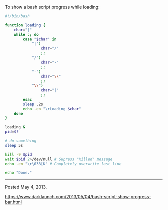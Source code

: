 To show a bash script progress while loading:

```sh
#!/bin/bash

function loading {
    char="|"
    while :; do
        case "$char" in
            "|")
                char="/"
                ;;
            "/")
                char="-"
                ;;
            "-")
                char="\\"
                ;;
            "\\")
                char="|"
                ;;
        esac
        sleep .2s
        echo -en "\rLoading $char"
    done
}

loading &
pid=$!

# do something
sleep 5s

kill -9 $pid
wait $pid 2>/dev/null # Supress "Killed" message
echo -en "\r\033[K" # Completely overwrite last line

echo "Done."
```

---

Posted May 4, 2013.

https://www.darklaunch.com/2013/05/04/bash-script-show-progress-bar.html